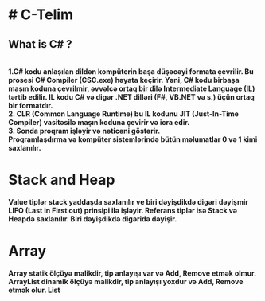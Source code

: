 <h1># C-Telim </h1>
<h2><b>What is C# ? </h2> <br>
1.C# kodu anlaşılan dildən kompüterin başa düşəcəyi formata çevrilir. Bu prosesi C# Compiler (CSC.exe) həyata keçirir.
Yəni, C# kodu birbaşa maşın koduna çevrilmir, əvvəlcə ortaq bir dilə Intermediate Language (IL) tərtib edilir.
IL kodu C# və digər .NET dilləri (F#, VB.NET və s.) üçün ortaq bir formatdır. <br>
2. CLR (Common Language Runtime) bu IL kodunu JIT (Just-In-Time Compiler) vasitəsilə maşın koduna çevirir və icra edir. <br>
3. Sonda proqram işləyir və nəticəni göstərir. <br>
Proqramlaşdırma və kompüter sistemlərində bütün məlumatlar 0 və 1 kimi saxlanılır.

<h1>Stack and Heap</h1>
Value tiplər stack yaddaşda saxlanılır ve biri dəyişdikdə digəri dəyişmir LIFO (Last in First out) prinsipi ilə işləyir.
Referans tiplər isə Stack və Heapdə saxlanılır. Biri dəyişdikdə digəridə dəyişir.
<h1>Array</h1>
Array statik ölçüyə malikdir, tip anlayışı var və Add, Remove etmək olmur.
ArrayList dinamik ölçüyə malikdir, tip anlayışı yoxdur və Add, Remove etmək olur.
List


